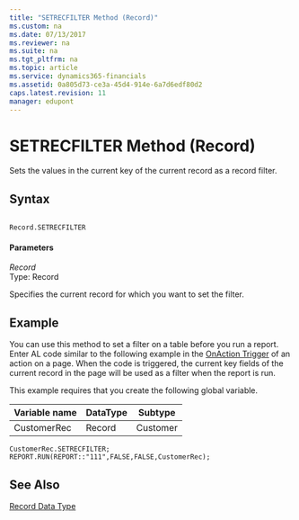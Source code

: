 ```yaml
---
title: "SETRECFILTER Method (Record)"
ms.custom: na
ms.date: 07/13/2017
ms.reviewer: na
ms.suite: na
ms.tgt_pltfrm: na
ms.topic: article
ms.service: dynamics365-financials
ms.assetid: 0a805d73-ce3a-45d4-914e-6a7d6edf80d2
caps.latest.revision: 11
manager: edupont
---
```


 

# SETRECFILTER Method (Record)
Sets the values in the current key of the current record as a record filter.  
  
## Syntax  
  
```  
  
Record.SETRECFILTER  
```  
  
#### Parameters  
 *Record*  
 Type: Record  
  
 Specifies the current record for which you want to set the filter.  
  
## Example  
 You can use this method to set a filter on a table before you run a report. Enter AL code similar to the following example in the [OnAction Trigger](../triggers/devenv-OnAction-Trigger.md) of an action on a page. When the code is triggered, the current key fields of the current record in the page will be used as a filter when the report is run.  
  
 This example requires that you create the following global variable.  
  
|Variable name|DataType|Subtype|  
|-------------------|--------------|-------------|  
|CustomerRec|Record|Customer|  
  
```  
CustomerRec.SETRECFILTER;  
REPORT.RUN(REPORT::"111",FALSE,FALSE,CustomerRec);   
```  
  
## See Also  
 [Record Data Type](../datatypes/devenv-Record-Data-Type.md)